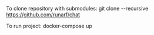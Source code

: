 To clone repository with submodules:
git clone --recursive https://github.com/runarf/chat

To run project:
docker-compose up